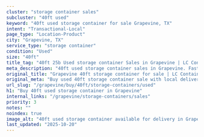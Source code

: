 ```yaml
---
cluster: "storage container sales"
subcluster: "40ft used"
keyword: "40ft used storage container for sale Grapevine, TX"
intent: "Transactional-Local"
page_type: "Location-Product"
city: "Grapevine, TX"
service_type: "storage container"
condition: "Used"
size: "40ft"
title_tag: "40ft 25b Used storage container Sales in Grapevine | LC Container"
meta_description: "40ft used storage container sales in Grapevine. Fast delivery, competitive pricing. Serving storage containers area. Quote ID: DQ3. Call (214) 524-4168 for your free quote today."
original_title: "Grapevine 40ft storage container for sale | LC Container"
original_meta: "Buy used 40ft storage container sale with local delivery in Grapevine, TX. LC Container — local Since 2003. Request a fast quote today."
url_slug: "/grapevine/buy/40ft/storage-containers/used"
h1: "Buy 40ft used storage container in Grapevine"
internal_links: "/grapevine/storage-containers/sales"
priority: 3
notes: ""
noindex: true
image_alt: "40ft used storage container available for delivery in Grapevine"
last_updated: "2025-10-20"
---
```


<!-- TODO: Add unique city/inventory copy, images, and internal links here. -->

